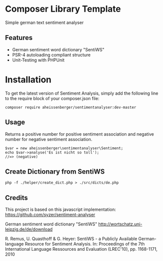 Composer Library Template
=========================

Simple german text sentiment analyser

Features
--------

* German sentiment word dictionary "SentiWS"
* PSR-4 autoloading compliant structure
* Unit-Testing with PHPUnit

Installation
============

To get the latest version of  Sentiment Analysis, simply add the following line to the require block of your composer.json file:

```
composer require aheissenberger/sentimentanalyser:dev-master
```


Usage
-----
Returns a positive number for positive sentiment association and negative number for negative sentiment association.

```
$var = new aheissenberger\sentimentanalyser\Sentiment;
echo $var->analyse('Es ist nicht so toll');
//=> (negative)
```


Create Dictionary from SentiWS
------------------------------

```
php -f ./helper/create_dict.php > ./src/dicts/de.php
```


Credits
-------

This project is based on this javascript implementation:
https://github.com/syzer/sentiment-analyser

German sentiment word dictionary "SentiWS"
http://wortschatz.uni-leipzig.de/de/download

R. Remus, U. Quasthoff & G. Heyer: SentiWS - a Publicly Available German-language Resource for Sentiment Analysis.
In: Proceedings of the 7th International Language Ressources and Evaluation (LREC'10), pp. 1168-1171, 2010
